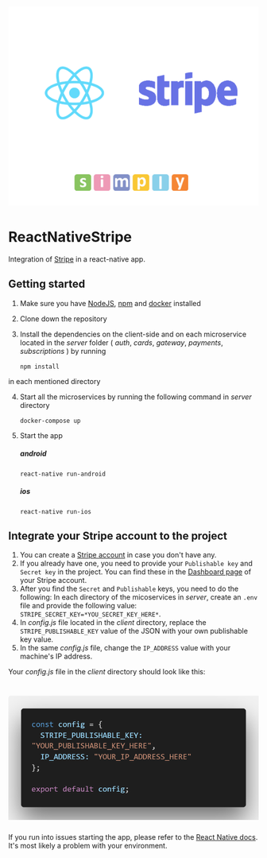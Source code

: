 <h1 align="center">
  <img src="./readme_assets/docs.png"/><br>
</h1>

# ReactNativeStripe
Integration of [Stripe](stripe.com) in a react-native app.

## Getting started

1. Make sure you have [NodeJS](https://nodejs.org/), [npm](https://www.npmjs.com/) and [docker](https://docker.com/) installed

2. Clone down the repository

3. Install the dependencies on the client-side and on each microservice located in the *server* folder ( *auth*, *cards*, *gateway*, *payments*, *subscriptions* ) by running

   ```
   npm install
   ```

in each mentioned directory

4. Start all the microservices by running the following command in *server* directory
 
   ```
   docker-compose up
   ```

5. Start the app

   ##### android
   ```
   react-native run-android
   ```

   ##### ios
   ```
   react-native run-ios
   ```
  
## Integrate your Stripe account to the project
1. You can create a [Stripe account](https://dashboard.stripe.com/register) in case you don't have any.
2. If you already have one, you need to provide your `Publishable key` and `Secret key` in the project.
   You can find these in the [Dashboard page](https://dashboard.stripe.com/account/apikeys) of your Stripe account.
3. After you find the `Secret` and `Publishable` keys, you need to do the following:
   In each directory of the micoservices in *server*, create an `.env` file and provide the following value: `STRIPE_SECRET_KEY=*YOU_SECRET_KEY_HERE*`.
4. In *config.js* file located in the *client* directory, replace the `STRIPE_PUBLISHABLE_KEY` value      of the JSON with your own publishable key value.
5. In the same *config.js* file, change the `IP_ADDRESS` value with your machine's IP address.

Your *config.js* file in the *client* directory should look like this:
<h1 align="center">
  <img src="./readme_assets/client_config.png"/><br>
</h1>

If you run into issues starting the app, please refer to the [React Native docs](https://facebook.github.io/react-native/docs/getting-started.html). It's most likely a problem with your environment.
